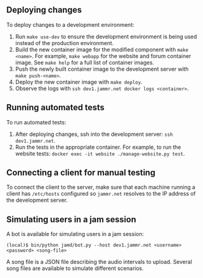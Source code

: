 Deploying changes
-----------------
To deploy changes to a development environment:

1. Run `make use-dev` to ensure the development environment is being used
   instead of the production environment.
1. Build the new container image for the modified component with `make <name>`.
   For example, `make webapp` for the website and forum container image. See
   `make help` for a full list of container images.
1. Push the newly built container image to the development server with `make push-<name>`.
1. Deploy the new container image with `make deploy`.
1. Observe the logs with `ssh dev1.jammr.net docker logs <container>`.

Running automated tests
-----------------------
To run automated tests:

1. After deploying changes, ssh into the development server: `ssh dev1.jammr.net`.
1. Run the tests in the appropriate container. For example, to run the website tests: `docker exec -it website ./manage-website.py test`.

Connecting a client for manual testing
--------------------------------------
To connect the client to the server, make sure that each machine running a
client has `/etc/hosts` configured so `jammr.net` resolves to the IP address of
the development server.

Simulating users in a jam session
---------------------------------
A bot is available for simulating users in a jam session:

```
(local)$ bin/python jamd/bot.py --host dev1.jammr.net <username> <password> <song-file>
```

A song file is a JSON file describing the audio intervals to upload. Several
song files are available to simulate different scenarios.
